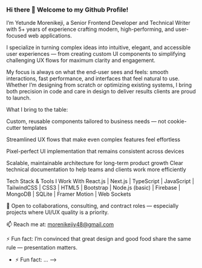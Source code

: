 ### Hi there 👋 Welcome to my Github Profile!

I’m Yetunde Morenikeji, a Senior Frontend Developer and Technical Writer with 5+ years of experience crafting modern, high-performing, and user-focused web applications.

I specialize in turning complex ideas into intuitive, elegant, and accessible user experiences — from creating custom UI components to simplifying challenging UX flows for maximum clarity and engagement.

My focus is always on what the end-user sees and feels: smooth interactions, fast performance, and interfaces that feel natural to use. Whether I’m designing from scratch or optimizing existing systems, I bring both precision in code and care in design to deliver results clients are proud to launch.

What I bring to the table:

Custom, reusable components tailored to business needs — not cookie-cutter templates

Streamlined UX flows that make even complex features feel effortless

Pixel-perfect UI implementation that remains consistent across devices

Scalable, maintainable architecture for long-term product growth
Clear technical documentation to help teams and clients work more efficiently

Tech Stack & Tools I Work With
React.js | Next.js | TypeScript | JavaScript | TailwindCSS | CSS3 | HTML5 | Bootstrap | Node.js (basic) | Firebase | MongoDB | SQLite | Framer Motion | Web Sockets

💼 Open to collaborations, consulting, and contract roles — especially projects where UI/UX quality is a priority.

📫 Reach me at: morenikejiy48@gmail.com

⚡ Fun fact: I’m convinced that great design and good food share the same rule — presentation matters.


- ⚡ Fun fact: ...
-->
